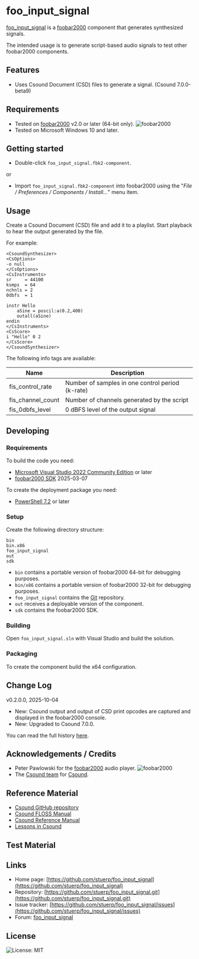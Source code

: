 
# foo_input_signal

[foo_input_signal](https://github.com/stuerp/foo_input_signal/releases) is a [foobar2000](https://www.foobar2000.org/) component that generates synthesized signals.

The intended usage is to generate script-based audio signals to test other foobar2000 components.

## Features

- Uses Csound Document (CSD) files to generate a signal. (Csound 7.0.0-beta9)

## Requirements

- Tested on [foobar2000](https://www.foobar2000.org/download) v2.0 or later (64-bit only). ![foobar2000](https://www.foobar2000.org/button-small.png)
- Tested on Microsoft Windows 10 and later.

## Getting started

- Double-click `foo_input_signal.fbk2-component`.

or

- Import `foo_input_signal.fbk2-component` into foobar2000 using the "*File / Preferences / Components / Install...*" menu item.

## Usage

Create a Csound Document (CSD) file and add it to a playlist. Start playback to hear the output generated by the file.

For example:

```
<CsoundSynthesizer>
<CsOptions>
-o null
</CsOptions>
<CsInstruments>
sr     = 44100
ksmps  = 64
nchnls = 2
0dbfs  = 1

instr Hello
    aSine = poscil:a(0.2,400)
    outall(aSine)
endin
</CsInstruments>
<CsScore>
i "Hello" 0 2
</CsScore>
</CsoundSynthesizer>
```

The following info tags are available:

| Name              | Description                                      |
|-------------------|--------------------------------------------------|
| fis_control_rate  | Number of samples in one control period (k-rate) |
| fis_channel_count | Number of channels generated by the script       |
| fis_0dbfs_level   | 0 dBFS level of the output signal                |

## Developing

### Requirements

To build the code you need:

- [Microsoft Visual Studio 2022 Community Edition](https://visualstudio.microsoft.com/downloads/) or later
- [foobar2000 SDK](https://www.foobar2000.org/SDK) 2025-03-07

To create the deployment package you need:

- [PowerShell 7.2](https://github.com/PowerShell/PowerShell) or later

### Setup

Create the following directory structure:

    bin
    bin.x86
    foo_input_signal
    out
    sdk

- `bin` contains a portable version of foobar2000 64-bit for debugging purposes.
- `bin/x86` contains a portable version of foobar2000 32-bit for debugging purposes.
- `foo_input_signal` contains the [Git](https://github.com/stuerp/foo_input_signal) repository.
- `out` receives a deployable version of the component.
- `sdk` contains the foobar2000 SDK.

### Building

Open `foo_input_signal.sln` with Visual Studio and build the solution.

### Packaging

To create the component build the x64 configuration.

## Change Log

v0.2.0.0, 2025-10-04

- New: Csound output and output of CSD print opcodes are captured and displayed in the foobar2000 console.
- New: Upgraded to Csound 7.0.0.

You can read the full history [here](docs/History.md).

## Acknowledgements / Credits

- Peter Pawlowski for the [foobar2000](https://www.foobar2000.org/) audio player. ![foobar2000](https://www.foobar2000.org/button-small.png)
- The [Csound team](https://github.com/orgs/csound/people) for [Csound](https://csound.com/index.html).

## Reference Material

- [Csound GitHub repository](https://github.com/orgs/csound/repositories)
- [Csound FLOSS Manual](https://flossmanual.csound.com/)
- [Csound Reference Manual](https://csound.com/docs/manual/index.html)
- [Lessons in Csound](https://csound.com/learn-csound-site/)

## Test Material

## Links

- Home page: [https://github.com/stuerp/foo_input_signal](https://github.com/stuerp/foo_input_signal)
- Repository: [https://github.com/stuerp/foo_input_signal.git](https://github.com/stuerp/foo_input_signal.git)
- Issue tracker: [https://github.com/stuerp/foo_input_signal/issues](https://github.com/stuerp/foo_input_signal/issues)
- Forum: [foo_input_signal](https://hydrogenaudio.org/index.php/topic,128515)

## License

![License: MIT](https://img.shields.io/badge/license-MIT-yellow.svg)
